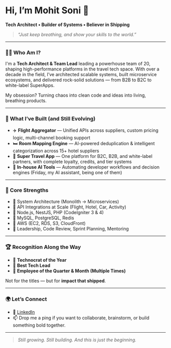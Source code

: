 # Hi, I’m Mohit Soni 👋  
**Tech Architect • Builder of Systems • Believer in Shipping**

> _“Just keep breathing, and show your skills to the world.”_

---

### 👨‍💻 Who Am I?

I'm a **Tech Architect & Team Lead** leading a powerhouse team of 20, shaping high-performance platforms in the travel tech space. With over a decade in the field, I’ve architected scalable systems, built microservice ecosystems, and delivered rock-solid solutions — from B2B to B2C to white-label SuperApps.

My obsession? Turning chaos into clean code and ideas into living, breathing products.

---

### 🚀 What I’ve Built (and Still Evolving)

- ✈️ **Flight Aggregator** — Unified APIs across suppliers, custom pricing logic, multi-channel booking support  
- 🛏️ **Room Mapping Engine** — AI-powered deduplication & intelligent categorization across 15+ hotel suppliers  
- 🧩 **Super Travel App** — One platform for B2C, B2B, and white-label partners, with complete loyalty, credits, and tier systems  
- 🧠 **In-house AI Tools** — Automating developer workflows and decision engines (Friday, my AI assistant, being one of them)

---

### 🧠 Core Strengths

- 🔹 System Architecture (Monolith → Microservices)
- 🔹 API Integrations at Scale (Flight, Hotel, Car, Activity)
- 🔹 Node.js, NestJS, PHP (CodeIgniter 3 & 4)
- 🔹 MySQL, PostgreSQL, Redis
- 🔹 AWS (EC2, RDS, S3, CloudFront)
- 🔹 Leadership, Code Review, Sprint Planning, Mentoring

---

### 🏆 Recognition Along the Way

- 🏅 **Technocrat of the Year**  
- 🏅 **Best Tech Lead**  
- 🏅 **Employee of the Quarter & Month (Multiple Times)**

Not for the titles — but for **impact that shipped**.

---

### 🌍 Let’s Connect

- 💼 [LinkedIn](https://in.linkedin.com/in/mohitsoni199)
- 📫 Drop me a ping if you want to collaborate, brainstorm, or build something bold together.

---

> _Still growing. Still building. And this is just the beginning._

